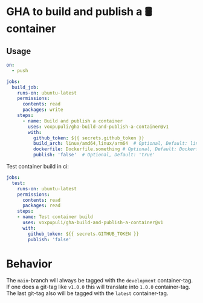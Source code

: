 # GHA to build and publish a 🛢️ container

## Usage

```yaml
on:
  - push

jobs:
  build_job:
    runs-on: ubuntu-latest
    permissions:
      contents: read
      packages: write
    steps:
      - name: Build and publish a container
        uses: voxpupuli/gha-build-and-publish-a-container@v1
        with:
          github_token: ${{ secrets.github_token }}
          build_arch: linux/amd64,linux/arm64  # Optional, Default: linux/amd64
          dockerfile: Dockerfile.something # Optional, Default: Dockerfile
          publish: 'false'  # Optional, Default: 'true'
```

Test container build in ci:

```yaml
jobs:
  test:
    runs-on: ubuntu-latest
    permissions:
      contents: read
      packages: read
    steps:
    - name: Test container build
      uses: voxpupuli/gha-build-and-publish-a-container@v1
      with:
        github_token: ${{ secrets.GITHUB_TOKEN }}
        publish: 'false'
```

# Behavior

The `main`-branch will always be tagged with the `development` container-tag.
If one does a git-tag like `v1.0.0` this will translate into `1.0.0` container-tag.
The last git-tag also will be tagged with the `latest` container-tag.
